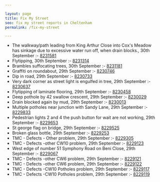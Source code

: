 ```yaml
---

layout: page
title: Fix My Street
seo: fix my street reports in Cheltenham
permalink: /fix-my-street

---
```


<!-- fix_marker starts -->

- The walkway/path leading from King Arthur Close into Cox's Meadow has sinkage due to excessive water run off, when drain blocks., 30th September :- [8231581](https://www.fixmystreet.com/report/8231581)
- Flytipping, 30th September :- [8231314](https://www.fixmystreet.com/report/8231314)
- Brambles suffocating trees, 30th September :- [8231181](https://www.fixmystreet.com/report/8231181)
- Graffiti on roundabout, 29th September :- [8230746](https://www.fixmystreet.com/report/8230746)
- Dip in road, 29th September :- [8230733](https://www.fixmystreet.com/report/8230733)
- Very dark corner as street light is engulfed in tree, 29th September :- [8230637](https://www.fixmystreet.com/report/8230637)
- Flytipping of laminate flooring, 29th September :- [8230458](https://www.fixmystreet.com/report/8230458)
- Deep pothole by 42 swallow crescent, 29th September :- [8230029](https://www.fixmystreet.com/report/8230029)
- Drain blocked again by mud, 29th September :- [8230013](https://www.fixmystreet.com/report/8230013)
- Multiple potholes near junction with Sandy Lane, 29th September :- [8229833](https://www.fixmystreet.com/report/8229833)
- Pedestrian lights 2 and 4 the push button for wait are not working, 29th September :- [8229653](https://www.fixmystreet.com/report/8229653)
- St george flag on bridge, 29th September :- [8229525](https://www.fixmystreet.com/report/8229525)
- Broken glass bottle, 29th September :- [8229253](https://www.fixmystreet.com/report/8229253)
- TMC - Defects - Other problem, 29th September :- [8229305](https://www.fixmystreet.com/report/8229305)
- TMC - Defects -other CW10 problem, 29th September :- [8229123](https://www.fixmystreet.com/report/8229123)
- West edge of number 51 Symphony Road on Beni Close, 29th September :- [8229067](https://www.fixmystreet.com/report/8229067)
- TMC - Defects -other CW6 problem, 29th September :- [8229121](https://www.fixmystreet.com/report/8229121)
- TMC - Defects -other CW6 problem, 29th September :- [8229122](https://www.fixmystreet.com/report/8229122)
- TMC - Defects -CW10 Potholes problem, 29th September :- [8229117](https://www.fixmystreet.com/report/8229117)
- TMC - Defects -CW10 Potholes problem, 29th September :- [8229119](https://www.fixmystreet.com/report/8229119)

<!-- fix_marker ends -->